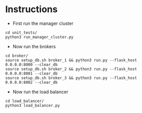 # Instructions

- First run the manager cluster
```
cd unit_tests/
python3 run_manager_cluster.py
```

- Now run the brokers
```
cd broker/
source setup_db.sh broker_1 && python3 run.py --flask_host 0.0.0.0:8000 --clear_db
source setup_db.sh broker_2 && python3 run.py --flask_host 0.0.0.0:8001 --clear_db
source setup_db.sh broker_3 && python3 run.py --flask_host 0.0.0.0:8002 --clear_db
```

- Now run the load balancer
```
cd load_balancer/
python3 load_balancer.py
```